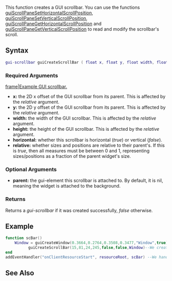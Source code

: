 This function creates a GUI scrollbar. You can use the functions [guiScrollPaneSetHorizontalScrollPosition](/docs/guiScrollPaneSetHorizontalScrollPosition.md "wikilink"), [guiScrollPaneSetVerticalScrollPosition](/guiScrollPaneSetVerticalScrollPosition.md "wikilink"), [guiScrollPaneGetHorizontalScrollPosition](/guiScrollPaneGetHorizontalScrollPosition.md "wikilink") and [guiScrollPaneGetVerticalScrollPosition](/guiScrollPaneGetVerticalScrollPosition.md "wikilink") to read and modify the scrollbar's scroll.

Syntax
------

``` lua
gui-scrollbar guiCreateScrollBar ( float x, float y, float width, float height, bool horizontal, bool relative, [gui-element parent = nil])
```

### Required Arguments

[frame|Example GUI scrollbar.](/docs/Image:gui-scrollbar.png.md "wikilink")

-   **x:** the 2D x offset of the GUI scrollbar from its parent. This is affected by the *relative* argument.
-   **y:** the 2D y offset of the GUI scrollbar from its parent. This is affected by the *relative* argument.
-   **width:** the width of the GUI scrollbar. This is affected by the *relative* argument.
-   **height:** the height of the GUI scrollbar. This is affected by the *relative* argument.
-   **horizontal:** whether this scrollbar is horizontal (*true*) or vertical (*false*).
-   **relative:** whether sizes and positions are relative to their parent's. If this is *true*, then all measures must be between 0 and 1, representing sizes/positions as a fraction of the parent widget's size.

### Optional Arguments

-   **parent:** the gui-element this scrollbar is attached to. By default, it is nil, meaning the widget is attached to the background.

### Returns

Returns a *gui-scrollbar* if it was created successfully, *false* otherwise.

Example
-------

``` lua
function scBar()
    Window = guiCreateWindow(0.3664,0.2764,0.3508,0.3477,"Window",true)--We create a window.
          guiCreateScrollBar(15,81,24,245,false,false,Window)--We create a scrollbar as a child of 'Window'
end
addEventHandler("onClientResourceStart", resourceRoot, scBar) --We handle it with 'onClientResourceStart' event.
```

See Also
--------
